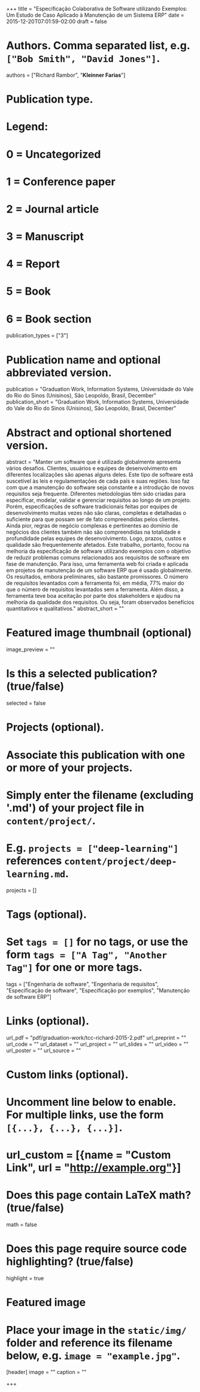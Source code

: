 +++
title = "Especificação Colaborativa de Software utilizando Exemplos: Um Estudo de Caso Aplicado à Manutenção de um Sistema ERP"
date = 2015-12-20T07:01:59-02:00
draft = false

# Authors. Comma separated list, e.g. `["Bob Smith", "David Jones"]`.
authors = ["Richard Rambor", "**Kleinner Farias**"]

# Publication type.
# Legend:
# 0 = Uncategorized
# 1 = Conference paper
# 2 = Journal article
# 3 = Manuscript
# 4 = Report
# 5 = Book
# 6 = Book section
publication_types = ["3"]

# Publication name and optional abbreviated version.
publication = "Graduation Work, Information Systems, Universidade do Vale do Rio do Sinos (Unisinos), São Leopoldo, Brasil, December"
publication_short = "Graduation Work, Information Systems, Universidade do Vale do Rio do Sinos (Unisinos), São Leopoldo, Brasil, December"

# Abstract and optional shortened version.
abstract = "Manter um software que é utilizado globalmente apresenta vários desafios. Clientes, usuários e equipes de desenvolvimento em diferentes localizações são apenas alguns deles. Este tipo de software está suscetível às leis e regulamentações de cada país e suas regiões. Isso faz com que a manutenção do software seja constante e a introdução de novos requisitos seja frequente. Diferentes metodologias têm sido criadas para especificar, modelar, validar e gerenciar requisitos ao longo de um projeto. Porém, especificações de software tradicionais feitas por equipes de desenvolvimento muitas vezes não são claras, completas e detalhadas o suficiente para que possam ser de fato compreendidas pelos clientes. Ainda pior, regras de negócio complexas e pertinentes ao domínio de negócios dos clientes também não são compreendidas na totalidade e profundidade pelas equipes de desenvolvimento. Logo, prazos, custos e qualidade são frequentemente afetados. Este trabalho, portanto, focou na melhoria da especificação de software utilizando exemplos com o objetivo de reduzir problemas comuns relacionados aos requisitos de software em fase de manutenção. Para isso, uma ferramenta web foi criada e aplicada em projetos de manutenção de um software ERP que é usado globalmente. Os resultados, embora preliminares, são bastante promissores. O número de requisitos levantados com a ferramenta foi, em média, 77% maior do que o número de requisitos levantados sem a ferramenta. Além disso, a ferramenta teve boa aceitação por parte dos stakeholders e ajudou na melhoria da qualidade dos requisitos. Ou seja, foram observados benefícios quantitativos e qualitativos."
abstract_short = ""

# Featured image thumbnail (optional)
image_preview = ""

# Is this a selected publication? (true/false)
selected = false

# Projects (optional).
#   Associate this publication with one or more of your projects.
#   Simply enter the filename (excluding '.md') of your project file in `content/project/`.
#   E.g. `projects = ["deep-learning"]` references `content/project/deep-learning.md`.
projects = []

# Tags (optional).
#   Set `tags = []` for no tags, or use the form `tags = ["A Tag", "Another Tag"]` for one or more tags.
tags = ["Engenharia de software", "Engenharia de requisitos", "Especificação de software", "Especificação por exemplos", "Manutenção de software ERP"]

# Links (optional).
url_pdf = "pdf/graduation-work/tcc-richard-2015-2.pdf"
url_preprint = ""
url_code = ""
url_dataset = ""
url_project = ""
url_slides = ""
url_video = ""
url_poster = ""
url_source = ""

# Custom links (optional).
#   Uncomment line below to enable. For multiple links, use the form `[{...}, {...}, {...}]`.
# url_custom = [{name = "Custom Link", url = "http://example.org"}]

# Does this page contain LaTeX math? (true/false)
math = false

# Does this page require source code highlighting? (true/false)
highlight = true

# Featured image
# Place your image in the `static/img/` folder and reference its filename below, e.g. `image = "example.jpg"`.
[header]
image = ""
caption = ""

+++
